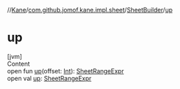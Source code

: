 //[Kane](../../index.md)/[com.github.jomof.kane.impl.sheet](../index.md)/[SheetBuilder](index.md)/[up](up.md)



# up  
[jvm]  
Content  
open fun [up](up.md)(offset: [Int](https://kotlinlang.org/api/latest/jvm/stdlib/kotlin/-int/index.html)): [SheetRangeExpr](../-sheet-range-expr/index.md)  
open val [up](up.md): [SheetRangeExpr](../-sheet-range-expr/index.md)  



